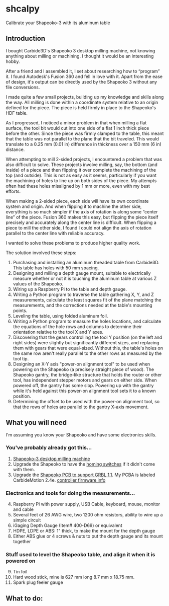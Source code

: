 # shcalpy
Calibrate your Shapeoko-3 with its aluminum table

## Introduction

I bought Carbide3D's Shapeoko 3 desktop milling machine, not knowing anything about milling or machining.  I thought it would be an interesting hobby.

After a friend and I assembled it, I set about researching how to “program” it.  I found Autodesk's Fusion 360 and fell in love with it.  Apart from the ease of design, it's output can be directly used by the  Shapeoko 3 without any file conversions.

I made quite a few small projects, building up my knowledge and skills along the way.  All milling is done within a coordinate system relative to an origin defined for the piece.  The piece is held firmly in place to the Shapeoko's HDF table.

As I progressed, I noticed a minor problem in that when milling a flat surface, the tool bit would cut into one side of a flat 1 inch thick piece before the other.  Since the piece was firmly clamped to the table, this meant that the table was not parallel to the plane that the bit traveled.  This would translate to a 0.25 mm (0.01 in) difference in thickness over a 150 mm (6 in) distance.

When attempting to mill 2-sided projects, I encountered a problem that was also difficult to solve.  These projects involve milling, say, the bottom (and inside) of a piece and then flipping it over complete the machining of the top (and outside).  This is not as easy as it seems, particularly if you want the machining of holes to line up on both sides of the piece.  My attempts often had these holes misaligned by 1 mm or more, even with my best efforts.

When making a 2-sided piece, each side will have its own coordinate system and origin.  And when flipping it to machine the other side, everything is so much simpler if the axis of rotation is along some “center line” of the piece.  Fusion 360 makes this easy, but flipping the piece itself precisely and accurately along the center line is difficult.  When flipping a piece to mill the other side, I found I could not align the axis of rotation parallel to the center line with reliable accuracy.

I wanted to solve these problems to produce higher quality work.

The solution involved these steps:
1. Purchasing and installing an aluminum threaded table from Carbide3D.  This table has holes with 50 mm spacing.
2. Designing and milling a depth gauge mount, suitable to electrically measure whether or not it is touching the aluminum table at various Z values of the Shapeoko.
3. Wiring up a Raspberry Pi to the table and depth gauge.
4. Writing a Python program to traverse the table gathering X, Y, and Z measurements, calculate the least squares fit of the plane matching the measurements, and the corrections needed at the table's mounting points.
5. Leveling the table, using folded aluminum foil.
6. Writing a Python program to measure the holes locations, and calculate the equations of the hole rows and columns to determine their orientation relative to the tool X and Y axes.
7. Discovering that the gears controlling the tool Y position (on the left and right sides) were slightly but significantly different sizes, and replacing them with gears that were equal-sized.  Without this, the table's holes on the same row aren't really parallel to the other rows as measured by the tool tip.
8. Designing an X-Y axis "power-on alignment tool" to be used when powering on the Shapeoko (a precisely straight piece of wood).  The Shapeoko gantry, the bridge-like structure that holds the router or other tool, has independent stepper motors and gears on either side.  When powered off, the gantry has some slop.  Powering up with the gantry while it's held against this power-on alignment tool sets it to a known position.
9. Determining the offset to be used with the power-on alignment tool, so that the rows of holes are parallel to the gantry X-axis movement.


## What you will need

I'm assuming you know your Shapeoko and have some electronics skills.

### You've probably already got this...

1. [Shapeoko-3 desktop milling machine](https://shop.carbide3d.com/products/shapeoko3?variant=42721918086)
2. Upgrade the Shapeoko to have the [homing switches](https://shop.carbide3d.com/collections/tools/products/shapeoko-3-limit-switch-kit?variant=42747504070) if it didn't come with them. 
3. Upgrade the [Shapeoko PCB to support GRBL 1.1](https://shop.carbide3d.com/collections/replacement-parts/products/carbide-motion-pcb?variant=16688468102). My PCBA is labeled CarbideMotion 2.4e.  [controller firmware info](http://docs.carbide3d.com/shapeoko-faq/controller-firmware-information/)

### Electronics and tools for doing the measurements...

4. Raspberry Pi with power supply, USB Cable, keyboard, mouse, monitor and cable
5. Several feet of 26 AWG wire, two 1200 ohm resistors, ability to wire up a simple circuit
6. iGaging Depth Gauge (Item# 400-D69) or equivalent
7. HDPE, LDPE or ABS: 1" thick, to make the mount for the depth gauge 
8. Either ABS glue or 4 screws & nuts to put the depth gauge and its mount together

### Stuff used to level the Shapeoko table, and align it when it is powered on

9. Tin foil
10. Hard wood stick, mine is 627 mm long 8.7 mm x 18.75 mm.
11. Spark plug feeler gauge

## What to do:




